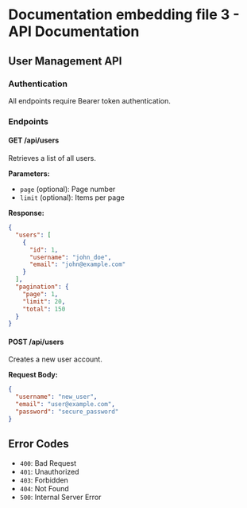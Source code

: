 # Documentation embedding file 3 - API Documentation

## User Management API

### Authentication
All endpoints require Bearer token authentication.

### Endpoints

#### GET /api/users
Retrieves a list of all users.

**Parameters:**
- `page` (optional): Page number
- `limit` (optional): Items per page

**Response:**
```json
{
  "users": [
    {
      "id": 1,
      "username": "john_doe",
      "email": "john@example.com"
    }
  ],
  "pagination": {
    "page": 1,
    "limit": 20,
    "total": 150
  }
}
```

#### POST /api/users
Creates a new user account.

**Request Body:**
```json
{
  "username": "new_user",
  "email": "user@example.com",
  "password": "secure_password"
}
```

## Error Codes
- `400`: Bad Request
- `401`: Unauthorized
- `403`: Forbidden
- `404`: Not Found
- `500`: Internal Server Error
